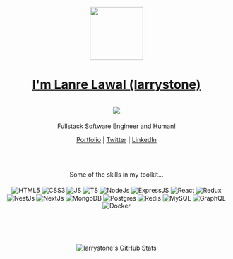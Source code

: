 <p align="center">
  <img src="https://user-images.githubusercontent.com/8871565/127454440-abe152b6-8c25-40be-b3dc-fa3dca057a51.png" width="120" />  
  <h1 align="center">
  <a href="https://larrystone.dev">
    I'm Lanre Lawal (larrystone) <br/><br/>
  <img src="https://img.shields.io/website?label=larrystone.dev&style=for-the-badge&url=https%3A%2F%2Flarrystone.dev" />
  </a></h1>
  </a>
  <p align="center"> Fullstack Software Engineer and Human!</p>
</p>

<p align="center">
  <a href="https://larrystone.dev">Portfolio</a> | 
  <a href="https://twitter.com/Larrystonegroup">Twitter</a> |
  <a href="https://www.linkedin.com/in/lawallanre/">LinkedIn</a>
</p>

<br />

<!-- 💫 I'm currently working with my hands to make magic happen on the web. View my [Projects](https://codewonders.dev/projects), [Articles](https://codewonders.dev/articles), [Resumé](https://codewonders.dev/resume), [Contact Me](https://codewonders.dev/contact).

📫 You can reach me at hellocodewonders@gmail.com.

- 😄 Pronouns: He/Him
- 🌱 I’m currently learning about anything and everything around JavaScript.
- 👓 Yeah I'm a photochromic lens enthusiast, see my collections [here](https://codewonders.dev/lens)
- 💬 Ask me about JavaScript, CSS, React, Vue and anything about Jazz Music 🎺
- ⚡ Fun fact: I play the drums 🥁. -->


<br />


<p align="center">
<span>Some of the skills in my toolkit...</span>
<br /><br />
<img align="center" alt="HTML5" src="https://img.shields.io/badge/html5-%23E34F26.svg?style=for-the-badge&logo=html5&logoColor=white" />
<img align="center" alt="CSS3" src="https://img.shields.io/badge/css3-%231572B6.svg?style=for-the-badge&logo=css3&logoColor=white" />
<img align="center" alt="JS" src="https://img.shields.io/badge/javascript-%23323330.svg?style=for-the-badge&logo=javascript&logoColor=%23F7DF1E" />
<img align="center" alt="TS" src="https://img.shields.io/badge/typescript-%23007ACC.svg?style=for-the-badge&logo=typescript&logoColor=white" />
<img align="center" alt="NodeJs" src="https://img.shields.io/badge/node.js-%2343853D.svg?style=for-the-badge&logo=node.js&logoColor=white" />
<img align="center" alt="ExpressJS" src="https://img.shields.io/badge/express.js-%23404d59.svg?style=for-the-badge&logo=express&logoColor=%2361DAFB" />
<img align="center" alt="React" src="https://img.shields.io/badge/react-%2320232a.svg?style=for-the-badge&logo=react&logoColor=%2361DAFB" />
<img align="center" alt="Redux" src="https://img.shields.io/badge/redux-%23593d88.svg?style=for-the-badge&logo=redux&logoColor=white" />
<img align="center" alt="NestJs" src="https://img.shields.io/badge/nestjs-%23E0234E.svg?style=for-the-badge&logo=nestjs&logoColor=white" />
<img align="center" alt="NextJs" src="https://img.shields.io/badge/Next-black?style=for-the-badge&logo=next.js&logoColor=white" />
<img align="center" alt="MongoDB" src="https://img.shields.io/badge/MongoDB-%234ea94b.svg?style=for-the-badge&logo=mongodb&logoColor=white" />

<img align="center" alt="Postgres" src="https://img.shields.io/badge/postgres-%23316192.svg?style=for-the-badge&logo=postgresql&logoColor=white" />
<img align="center" alt="Redis" src="https://img.shields.io/badge/redis-%23DD0031.svg?style=for-the-badge&logo=redis&logoColor=white" />
<img align="center" alt="MySQL" src="https://img.shields.io/badge/mysql-%2300f.svg?style=for-the-badge&logo=mysql&logoColor=white" />
<img align="center" alt="GraphQL" src="https://img.shields.io/badge/-GraphQL-E10098?style=for-the-badge&logo=graphql" />
<img align="center" alt="Docker" src="https://img.shields.io/badge/docker-%230db7ed.svg?style=for-the-badge&logo=docker&logoColor=white" />
</p>
<br />
<br />
<br />
 
 <p align="center">
 <img align="center" alt="larrystone's GitHub Stats" src="https://github-readme-stats.vercel.app/api?username=larrystone&show_icons=true&hide_border=true&hide=contribs&count_private=true&hide_title=true" />
 </p>

<!-- Pinned Repos

 [![Readme Card](https://github-readme-stats.vercel.app/api/pin/?username=anuraghazra&repo=github-readme-stats)](https://github.com/anuraghazra/github-readme-stats) -->
  

[website]: https://larrystone.dev
[twitter]: https://twitter.com/Larrystonegroup
[linkedin]: https://www.linkedin.com/in/lawallanre/
